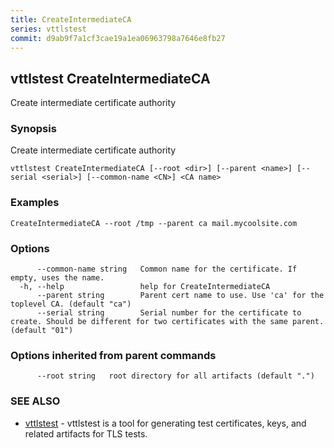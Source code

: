 ```yaml
---
title: CreateIntermediateCA
series: vttlstest
commit: d9ab9f7a1cf3cae19a1ea06963798a7646e8fb27
---
```

## vttlstest CreateIntermediateCA

Create intermediate certificate authority

### Synopsis

Create intermediate certificate authority

```
vttlstest CreateIntermediateCA [--root <dir>] [--parent <name>] [--serial <serial>] [--common-name <CN>] <CA name>
```

### Examples

```
CreateIntermediateCA --root /tmp --parent ca mail.mycoolsite.com
```

### Options

```
      --common-name string   Common name for the certificate. If empty, uses the name.
  -h, --help                 help for CreateIntermediateCA
      --parent string        Parent cert name to use. Use 'ca' for the toplevel CA. (default "ca")
      --serial string        Serial number for the certificate to create. Should be different for two certificates with the same parent. (default "01")
```

### Options inherited from parent commands

```
      --root string   root directory for all artifacts (default ".")
```

### SEE ALSO

* [vttlstest](../)	 - vttlstest is a tool for generating test certificates, keys, and related artifacts for TLS tests.

